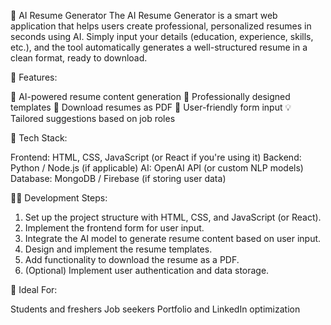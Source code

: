🧠 AI Resume Generator
The AI Resume Generator is a smart web application that helps users create professional, personalized resumes in seconds using AI. Simply input your details (education, experience, skills, etc.), and the tool automatically generates a well-structured resume in a clean format, ready to download.

🚀 Features:

📝 AI-powered resume content generation
🎨 Professionally designed templates
📄 Download resumes as PDF
📌 User-friendly form input
💡 Tailored suggestions based on job roles

🔧 Tech Stack:

Frontend: HTML, CSS, JavaScript (or React if you're using it)
Backend: Python / Node.js (if applicable)
AI: OpenAI API (or custom NLP models)
Database: MongoDB / Firebase (if storing user data)

👩‍💻 Development Steps:

1. Set up the project structure with HTML, CSS, and JavaScript (or React).
2. Implement the frontend form for user input.
3. Integrate the AI model to generate resume content based on user input.
4. Design and implement the resume templates.
5. Add functionality to download the resume as a PDF.
6. (Optional) Implement user authentication and data storage.


👥 Ideal For:

Students and freshers
Job seekers
Portfolio and LinkedIn optimization